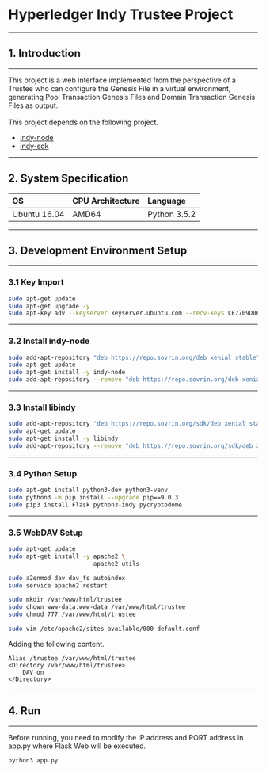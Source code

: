 Hyperledger Indy Trustee Project
================================
***
## 1. Introduction
***
This project is a web interface implemented from the perspective of a Trustee who can configure the Genesis File in a virtual environment, generating Pool Transaction Genesis Files and Domain Transaction Genesis Files as output.<br><br>
This project depends on the following project.<br>

+ [indy-node](https://github.com/hyperledger/indy-node)
+ [indy-sdk](https://github.com/hyperledger/indy-sdk)

***
## 2. System Specification
| OS           | CPU Architecture | Language     |
|:-------------|:-----------------|:-------------|
| Ubuntu 16.04 | AMD64            | Python 3.5.2 |
***
## 3. Development Environment Setup
***
### 3.1 Key Import
```bash
sudo apt-get update
sudo apt-get upgrade -y
sudo apt-key adv --keyserver keyserver.ubuntu.com --recv-keys CE7709D068DB5E88
```
***
### 3.2 Install indy-node
```bash
sudo add-apt-repository "deb https://repo.sovrin.org/deb xenial stable"
sudo apt-get update
sudo apt-get install -y indy-node
sudo add-apt-repository --remove "deb https://repo.sovrin.org/deb xenial stable"
```
***
### 3.3 Install libindy
```bash
sudo add-apt-repository "deb https://repo.sovrin.org/sdk/deb xenial stable"
sudo apt-get update
sudo apt-get install -y libindy
sudo add-apt-repository --remove "deb https://repo.sovrin.org/sdk/deb xenial stable"
```
***
### 3.4 Python Setup
```bash
sudo apt-get install python3-dev python3-venv
sudo python3 -m pip install --upgrade pip==9.0.3
sudo pip3 install Flask python3-indy pycryptodome
```
***
### 3.5 WebDAV Setup
```bash
sudo apt-get update
sudo apt-get install -y apache2 \
                        apache2-utils

sudo a2enmod dav dav_fs autoindex
sudo service apache2 restart

sudo mkdir /var/www/html/trustee
sudo chown www-data:www-data /var/www/html/trustee
sudo chmod 777 /var/www/html/trustee
```
```bash
sudo vim /etc/apache2/sites-available/000-default.conf
```
Adding the following content.
```text
Alias /trustee /var/www/html/trustee
<Directory /var/www/html/trustee>
    DAV on
</Directory>
```
***
## 4. Run
***
Before running, you need to modify the IP address and PORT address in app.py where Flask Web will be executed.
```bash
python3 app.py
```
